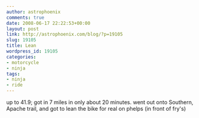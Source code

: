 ```yaml
---
author: astrophoenix
comments: true
date: 2008-06-17 22:22:53+00:00
layout: post
link: http://astrophoenix.com/blog/?p=19105
slug: 19105
title: Lean
wordpress_id: 19105
categories:
- motorcycle
- ninja
tags:
- ninja
- ride
---
```


up to 41.9; got in 7 miles in only about 20 minutes. went out onto Southern, Apache trail, and got to lean the bike for real on phelps (in front of fry's)

